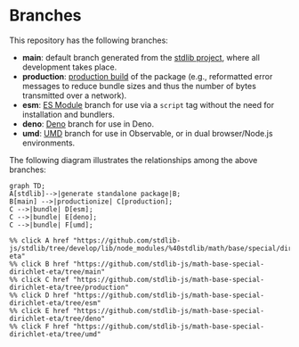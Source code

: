 <!--

@license Apache-2.0

Copyright (c) 2022 The Stdlib Authors.

Licensed under the Apache License, Version 2.0 (the "License");
you may not use this file except in compliance with the License.
You may obtain a copy of the License at

    http://www.apache.org/licenses/LICENSE-2.0

Unless required by applicable law or agreed to in writing, software
distributed under the License is distributed on an "AS IS" BASIS,
WITHOUT WARRANTIES OR CONDITIONS OF ANY KIND, either express or implied.
See the License for the specific language governing permissions and
limitations under the License.

-->

# Branches

This repository has the following branches:

-   **main**: default branch generated from the [stdlib project][stdlib-url], where all development takes place.
-   **production**: [production build][production-url] of the package (e.g., reformatted error messages to reduce bundle sizes and thus the number of bytes transmitted over a network).
-   **esm**: [ES Module][esm-url] branch for use via a `script` tag without the need for installation and bundlers.
-   **deno**: [Deno][deno-url] branch for use in Deno.
-   **umd**: [UMD][umd-url] branch for use in Observable, or in dual browser/Node.js environments.

The following diagram illustrates the relationships among the above branches:

```mermaid
graph TD;
A[stdlib]-->|generate standalone package|B;
B[main] -->|productionize| C[production];
C -->|bundle| D[esm];
C -->|bundle| E[deno];
C -->|bundle| F[umd];

%% click A href "https://github.com/stdlib-js/stdlib/tree/develop/lib/node_modules/%40stdlib/math/base/special/dirichlet-eta"
%% click B href "https://github.com/stdlib-js/math-base-special-dirichlet-eta/tree/main"
%% click C href "https://github.com/stdlib-js/math-base-special-dirichlet-eta/tree/production"
%% click D href "https://github.com/stdlib-js/math-base-special-dirichlet-eta/tree/esm"
%% click E href "https://github.com/stdlib-js/math-base-special-dirichlet-eta/tree/deno"
%% click F href "https://github.com/stdlib-js/math-base-special-dirichlet-eta/tree/umd"
```

[stdlib-url]: https://github.com/stdlib-js/stdlib/tree/develop/lib/node_modules/%40stdlib/math/base/special/dirichlet-eta
[production-url]: https://github.com/stdlib-js/math-base-special-dirichlet-eta/tree/production
[deno-url]: https://github.com/stdlib-js/math-base-special-dirichlet-eta/tree/deno
[umd-url]: https://github.com/stdlib-js/math-base-special-dirichlet-eta/tree/umd
[esm-url]: https://github.com/stdlib-js/math-base-special-dirichlet-eta/tree/esm
